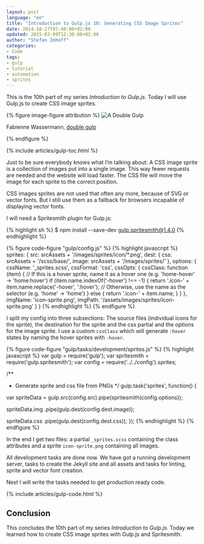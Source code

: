 ```yaml
---
layout: post
language: "en"
title: "Introduction to Gulp.js 10: Generating CSS Image Sprites"
date: 2014-10-27T07:40:00+02:00
updated: 2015-03-09T12:30:00+02:00
author: "Stefan Imhoff"
categories:
- Code
tags:
- gulp
- tutorial
- automation
- sprites
---
```


This is the 10th part of my series *Introduction to Gulp.js*. Today I will use Gulp.js to create CSS image sprites.

{% figure image-figure attribution %}
<img src="/assets/images/artikel/gulp-tutorial-10.jpg" alt="A Double Gulp">
<p class="attribution-text"><i class="icon-cc"></i> Fabienne Wassermann, <a href="https://www.flickr.com/photos/fabi_k/5119690026">double gulp</a></p>
{% endfigure %}

{% include articles/gulp-toc.html %}

Just to be sure everybody knows what I’m talking about: A CSS image sprite is a collection of images put into a single image. This way fewer requests are needed and the website will load faster. The CSS file will move the image for each sprite to the correct position.

CSS images sprites are not used that often any more, because of SVG or vector fonts. But I still use them as a fallback for browsers incapable of displaying vector fonts.

I will need a Spritesmith plugin for Gulp.js:

{% highlight sh %}
$ npm install --save-dev gulp.spritesmith@1.4.0
{% endhighlight %}

{% figure code-figure "gulp/config.js" %}
{% highlight javascript %}
sprites: {
  src: srcAssets + '/images/sprites/icon/*.png',
  dest: {
    css: srcAssets + '/scss/base/',
    image: srcAssets + '/images/sprites/'
  },
  options: {
    cssName: '_sprites.scss',
    cssFormat: 'css',
    cssOpts: {
      cssClass: function (item) {
        // If this is a hover sprite, name it as a hover one (e.g. 'home-hover' -> 'home:hover')
        if (item.name.indexOf('-hover') !== -1) {
          return '.icon-' + item.name.replace('-hover', ':hover');
          // Otherwise, use the name as the selector (e.g. 'home' -> 'home')
        } else {
          return '.icon-' + item.name;
        }
      }
    },
    imgName: 'icon-sprite.png',
    imgPath: '/assets/images/sprites/icon-sprite.png'
  }
}
{% endhighlight %}
{% endfigure %}

I split my config into three subsections: The source files (individual icons for the sprite), the destination for the sprite and the css partial and the options for the image sprite. I use a custom `cssClass` which will generate `:hover` states by naming the hover sprites with `-hover`.

{% figure code-figure "gulp/tasks/development/sprites.js" %}
{% highlight javascript %}
var gulp        = require('gulp');
var spritesmith = require('gulp.spritesmith');
var config      = require('../../config').sprites;

/**
 * Generate sprite and css file from PNGs
 */
gulp.task('sprites', function() {

  var spriteData = gulp.src(config.src).pipe(spritesmith(config.options));

  spriteData.img
    .pipe(gulp.dest(config.dest.image));

  spriteData.css
    .pipe(gulp.dest(config.dest.css));
});
{% endhighlight %}
{% endfigure %}

In the end I get two files: a partial `_sprites.scss` containing the class attributes and a sprite `icon-sprite.png` containing all images.

All development tasks are done now. We have got a running development server, tasks to create the Jekyll site and all assets and tasks for linting, sprite and vector font creation.

Next I will write the tasks needed to get production ready code.

{% include articles/gulp-code.html %}

## Conclusion
This concludes the 10th part of my series *Introduction to Gulp.js*. Today we learned how to create CSS image sprites with Gulp.js and Spritesmith.
